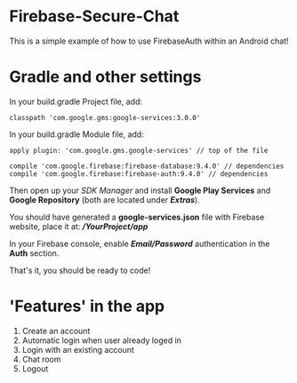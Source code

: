 # Firebase-Secure-Chat
This is a simple example of how to use FirebaseAuth within an Android chat!

# Gradle and other settings

In your build.gradle Project file, add:

    classpath 'com.google.gms:google-services:3.0.0'
  
In your build.gradle Module file, add:

    apply plugin: 'com.google.gms.google-services' // top of the file
    
    compile 'com.google.firebase:firebase-database:9.4.0' // dependencies
    compile 'com.google.firebase:firebase-auth:9.4.0' // dependencies
  
Then open up your _SDK Manager_ and install **Google Play Services** and **Google Repository** (both are located under **_Extras_**).

You should have generated a **google-services.json** file with Firebase website, place it at: **_/YourProject/app_**

In your Firebase console, enable **_Email/Password_** authentication in the **Auth** section.

That's it, you should be ready to code!

# 'Features' in the app

1) Create an account
2) Automatic login when user already loged in
3) Login with an existing account
4) Chat room
5) Logout
